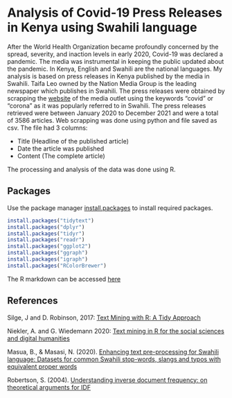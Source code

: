 # Analysis of Covid-19 Press Releases in Kenya using Swahili language

After the World Health Organization became profoundly concerned by the spread, severity, and inaction levels in early 2020, Covid-19 was declared a pandemic. The media was instrumental in keeping the public updated about the pandemic. In Kenya, English and Swahili are the national languages. My analysis is based on press releases in Kenya published by the media in Swahili. Taifa Leo owned by the Nation Media Group is the leading newspaper which publishes in Swahili.
The press releases were obtained by scrapping the [website](https://taifaleo.nation.co.ke/) of the media outlet using the keywords “covid” or “corona” as it was popularly referred to in Swahili. The press releases retrieved were between January 2020 to December 2021 and were a total of 3586 articles. Web scrapping was done using python and file saved as csv. The file had 3 columns: 

* Title (Headline of the published article)
* Date the article was published
* Content (The complete article) 

The processing and analysis of the data was done using R. 


## Packages

Use the package manager [install.packages](https://www.rdocumentation.org/packages/utils/versions/3.6.2/topics/install.packages) to install required packages.

```r
install.packages("tidytext")
install.packages("dplyr")
install.packages("tidyr")
install.packages("readr")
install.packages("ggplot2") 
install.packages("ggraph")
install.packages("igraph")
install.packages("RColorBrewer")
```
The R markdown can be accessed [here](https://charlyt9.github.io/text-analysis-in-R/)

## References

Silge, J and D. Robinson, 2017: [Text Mining with R: A Tidy Approach](https://www.tidytextmining.com/)

Niekler, A. and G. Wiedemann 2020: [Text mining in R for the social sciences and digital humanities](https://tm4ss.github.io/docs/index.html)

Masua, B., & Masasi, N. (2020). [Enhancing text pre-processing for Swahili language: Datasets for common Swahili stop-words, slangs and typos with equivalent proper words](https://www.researchgate.net/publication/347762452_Enhancing_text_pre-processing_for_Swahili_language_Datasets_for_common_Swahili_stop-words_slangs_and_typos_with_equivalent_proper_words)

Robertson, S. (2004). [Understanding inverse document frequency: on theoretical arguments for IDF](https://doi.org/10.1108/00220410410560582)
